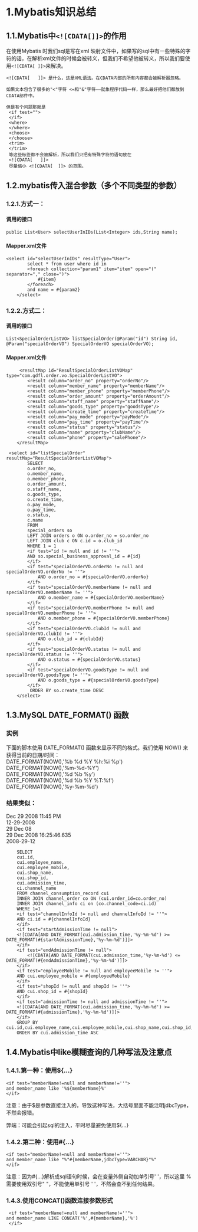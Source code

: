 # 1.Mybatis知识总结

## 1.1.Mybatis中`<![CDATA[]]>`的作用

在使用Mybatis 时我们sql是写在xml 映射文件中，如果写的sql中有一些特殊的字符的话，在解析xml文件的时候会被转义，但我们不希望他被转义，所以我们要使用`<![CDATA[ ]]>`来解决。

```
<![CDATA[   ]]> 是什么，这是XML语法。在CDATA内部的所有内容都会被解析器忽略。

如果文本包含了很多的"<"字符 <=和"&"字符——就象程序代码一样，那么最好把他们都放到CDATA部件中。

但是有个问题那就是
 <if test="">   
 </if>   
 <where>   
 </where>  
 <choose>  
 </choose>  
 <trim>  
 </trim> 
 等这些标签都不会被解析，所以我们只把有特殊字符的语句放在 
 <![CDATA[   ]]>  
 尽量缩小 <![CDATA[  ]]> 的范围。
```

## 1.2.mybatis传入混合参数（多个不同类型的参数）

### 1.2.1.方式一：

#### 调用的接口

`public List<User> selectUserInIDs(List<Integer> ids,String name);`

#### Mapper.xml文件

```
<select id="selectUserInIDs" resultType="User">  
        select * from user where id in   
        <foreach collection="param1" item="item" open="(" separator="," close=")">  
            #{item}  
        </foreach>  
        and name = #{param2}  
    </select>
```

### 1.2.2.方式二：

#### 调用的接口

`List<SpecialOrderListVO> listSpecialOrder(@Param("id") String id, @Param("specialOrderVO") SpecialOrderVO specialOrderVO);`

#### Mapper.xml文件

```
     <resultMap id="ResultSpecialOrderListVOMap" type="com.gdfl.order.vo.SpecialOrderListVO">
        <result column="order_no" property="orderNo"/>
        <result column="member_name" property="memberName"/>
        <result column="member_phone" property="memberPhone"/>
        <result column="order_amount" property="orderAmount"/>
        <result column="staff_name" property="staffName"/>
        <result column="goods_type" property="goodsType"/>
        <result column="create_time" property="createTime"/>
        <result column="pay_mode" property="payMode"/>
        <result column="pay_time" property="payTime"/>
        <result column="status" property="status"/>
        <result column="name" property="clubName"/>
        <result column="phone" property="salePhone"/>
    </resultMap>

 <select id="listSpecialOrder" resultMap="ResultSpecialOrderListVOMap">
        SELECT
        o.order_no,
        o.member_name,
        o.member_phone,
        o.order_amount,
        o.staff_name,
        o.goods_type,
        o.create_time,
        o.pay_mode,
        o.pay_time,
        o.status,
        c.name
        FROM
        special_orders so
        LEFT JOIN orders o ON o.order_no = so.order_no
        LEFT JOIN club c ON c.id = o.club_id
        WHERE 1 = 1
        <if test="id != null and id != ''">
        AND so.special_business_approval_id = #{id}
        </if>
        <if test="specialOrderVO.orderNo != null and specialOrderVO.orderNo != ''">
            AND o.order_no = #{specialOrderVO.orderNo}
        </if>
        <if test="specialOrderVO.memberName != null and specialOrderVO.memberName != ''">
            AND o.member_name = #{specialOrderVO.memberName}
        </if>
        <if test="specialOrderVO.memberPhone != null and specialOrderVO.memberPhone != ''">
            AND o.member_phone = #{specialOrderVO.memberPhone}
        </if>
        <if test="specialOrderVO.clubId != null and specialOrderVO.clubId != ''">
            AND o.club_id = #{clubId}
        </if>
        <if test="specialOrderVO.status != null and specialOrderVO.status != ''">
            AND o.status = #{specialOrderVO.status}
        </if>
        <if test="specialOrderVO.goodsType != null and specialOrderVO.goodsType != ''">
            AND o.goods_type = #{specialOrderVO.goodsType}
        </if>
         ORDER BY so.create_time DESC
    </select>
```

## 1.3.MySQL DATE\_FORMAT\(\) 函数

### 实例

下面的脚本使用 DATE\_FORMAT\(\) 函数来显示不同的格式。我们使用 NOW\(\) 来获得当前的日期/时间：  
DATE\_FORMAT\(NOW\(\),'%b %d %Y %h:%i %p'\)  
DATE\_FORMAT\(NOW\(\),'%m-%d-%Y'\)  
DATE\_FORMAT\(NOW\(\),'%d %b %y'\)  
DATE\_FORMAT\(NOW\(\),'%d %b %Y %T:%f'\)  
DATE\_FORMAT\(NOW\(\),'%y-%m-%d'\)

### 结果类似：

Dec 29 2008 11:45 PM  
12-29-2008  
29 Dec 08  
29 Dec 2008 16:25:46.635  
2008-29-12

```
    SELECT
    cui.id,
    cui.employee_name,
    cui.employee_mobile,
    cui.shop_name,
    cui.shop_id,
    cui.admission_time,
    ci.channel_name
    FROM channel_consumption_record cui
    INNER JOIN channel_order co ON (cui.order_id=co.order_no)
    INNER JOIN channel_info ci on (co.channel_code=ci.id)
    WHERE 1=1
    <if test="channelInfoId != null and channelInfoId != ''">
    AND ci.id = #{channelInfoId}
    </if>
    <if test="startAdmissionTime != null">
    <![CDATA[AND DATE_FORMAT(cui.admission_time,'%y-%m-%d') >= DATE_FORMAT(#{startAdmissionTime},'%y-%m-%d')]]>
    </if>
    <if test="endAdmissionTime != null">
        <![CDATA[AND DATE_FORMAT(cui.admission_time,'%y-%m-%d') <= DATE_FORMAT(#{endAdmissionTime},'%y-%m-%d')]]>
    </if>
    <if test="employeeMobile != null and employeeMobile != ''">
    AND cui.employee_mobile = #{employeeMobile}
    </if>
    <if test="shopId != null and shopId != ''">
    AND cui.shop_id = #{shopId}
    </if>
    <if test="admissionTime != null and admissionTime != ''">
    <![CDATA[AND DATE_FORMAT(cui.admission_time,'%y-%m-%d') >= DATE_FORMAT(#{admissionTime},'%y-%m-%d')]]>
    </if>
    GROUP BY cui.id,cui.employee_name,cui.employee_mobile,cui.shop_name,cui.shop_id,cui.admission_time,ci.channel_name
    ORDER BY cui.admission_time ASC
```

## 1.4.Mybatis中like模糊查询的几种写法及注意点

### 1.4.1.第一种：使用${...}

```
<if test="memberName!=null and memberName!=''">
and member_name like '%${memberName}%'
</if>
```

注意：由于$是参数直接注入的，导致这种写法，大括号里面不能注明jdbcType，不然会报错。

弊端：可能会引起sql的注入，平时尽量避免使用${...}

### 1.4.2.第二种：使用#{...}


```
<if test="memberName!=null and memberName!=''">
and member_name like "%"#{memberName,jdbcType=VARCHAR}"%"
</if>
```

注意：因为#{...}解析成sql语句时候，会在变量外侧自动加单引号' '，所以这里 % 需要使用双引号" "，不能使用单引号 ' '，不然会查不到任何结果。


### 1.4.3.使用CONCAT()函数连接参数形式


```
 <if test="memberName!=null and memberName!=''">
and member_name LIKE CONCAT('%',#{memberName},'%')
 </if>
```

